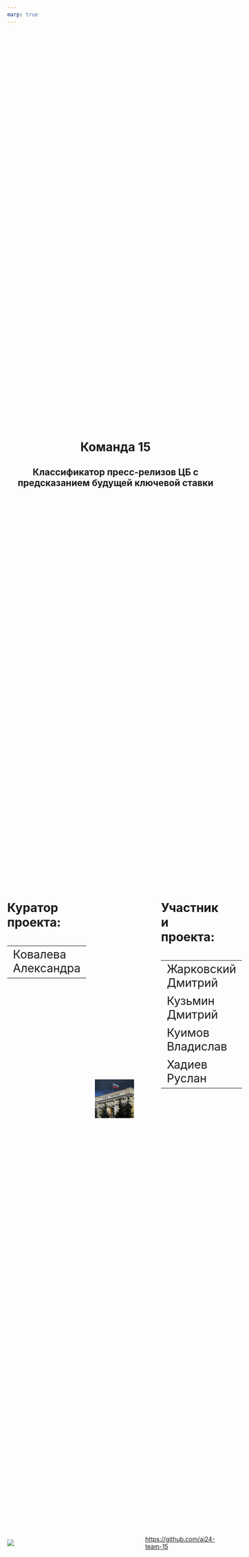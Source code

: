 ```yaml
---
marp: true
---
```


<style scoped>
    section {
      padding-top: 0px;
      
    }
    h4 {
      font-size: 24px;
    }
    tr, td {
        background: none !important;
        border: none !important;
        width: 40%;
    }
    
    table {
        display: table;
        width: 100%;
        font-size: 18pt;
    }
    
    .icon {
        display: flex;
        gap: 0.5rem;
        margin-top: 2rem;
        font-size: 0.75rem;
    }

    .hero {
      display: flex;
      justify-content: space-between;
      align-items: flex-start;
      gap: 3rem;
    }
    .left-column {
      width: 28%;
      text-align: left;
    }
    .center-column {
      width: 28%;

      display: flex;
      justify-content: center;
      align-items: center;
    }
    .right-column {
      width: 29%;
      text-align: left;
    }

    .github-link {
      display: flex;
      align-items: center;
      justify-content: center;
      margin-top: 2rem;
    }
    .center-title {
      text-align: center;
      margin-bottom: 2rem;
    }
    .hero td {
      font-size: 20pt;
    }
    </style>

<div class="center-title">

# Команда 15

## Классификатор пресс-релизов ЦБ с предсказанием будущей ключевой ставки

</div>

<div class="hero">

<div class="left-column">
  <table>
    <tr><h4>Куратор проекта:</h4></tr>
      <tr><td>Ковалева Александра</td></tr>
  </table>
</div>

<div class="center-column">
  <img src="./img/title.jpg" class="center-image" alt="Логотип проекта">
</div>

<div class="right-column">
  <table>
    <tr><h4>Участники проекта:</h4></tr>
    <tr>
      <td>Жарковский Дмитрий</td> 
    </tr>
    <tr> 
      <td>Кузьмин Дмитрий</td>
    </tr>
    <tr>
      <td>Куимов Владислав</td> 
    </tr>
      <td>Хадиев Руслан</td>
    </tr>
  </table>
</div>

</div>

<div class="github-link">
  <img src="https://github.githubassets.com/favicons/favicon.svg" width="24"/>
  <a href="https://github.com/ai24-team-15">https://github.com/ai24-team-15</a>
</div>

---
<style scoped>
  section {
    padding-top: 25px;
  }
  h1 {
    text-align: center;
  }
  h4 {
    font-size: 28px;
  }
  .task-container {
    display: flex;
    flex-direction: column;
    gap: 0rem;
  }
  .context-box {
    background-color: #f5f5f5;
    border-left: 6px solid #4285f4;
    padding: 0.5rem;
    margin: 0 0;
    font-size: 28px;
  }
  .core-box {
    background-color: #f5f5f5;
    border-left: 6px solid #aa0000;
    padding: 0.5rem;
    margin: 0 0;
    font-size: 28px;
  }
  .solution-box {
    background-color: #f5f5f5;
    border-left: 6px solid #00aa00;
    padding: 0.5rem;
    margin: 0 0;
    font-size: 28px;
  }
</style>

<h1>Постановка задачи</h1>

<div class="task-container">

  <h4>Контекст задачи:</h4>
  <div class="context-box">
    После каждого заседания совета директоров по ключевой ставке Центральный Банк публикует пресс-релизы
  </div>

  <h4>Суть проблемы:</h4>
  <div class='core-box'>
    Текст пресс-релиза содержит косвенные сигналы о будущих решениях ЦБ, которые необходимо выявить, формализовать и автоматизировать
  </div>

  <h4>Решение:</h4>
  <div class='solution-box'>
    Создать классификатор текстов, прогнозирующий решение о ключевой ставке на основе семантического анализа
  </div>
</div>

---

<style scoped>
  section {
    padding-top: 25px;
    font-size: 28px;
  }
  h1 {
    padding-top: 0px;
    margin-top: 0px;
    text-align: center
  }
  .description-box {
    padding-bottom: 100px;
  }
</style>

<h1>Описание данных</h1>
<div class='description-box'>
<h4>Собранный датасет имеет следующие признаки:</h4>

- `date` - дата опубликования пресс-релиза;
- `link` - ссылка на пресс-релиз;
- `title` - заголовок пресс-релиза;
- `release` - текст пресс-релиза;
- `rate` - ключевая ставка утвержденная во время следующего заседания;
- `inflation` - значение инфляции в месяц следующего заседания (годовая);
- `usd` - курс доллара на день следующего заседания;
</div>

---
<style scoped>
  section {
    padding-top: 25px;
    justify-content: flex-start;

  }
  h1 {
    padding-top: 0px;
    margin-top: 0px;
    text-align: center
  }
  .data-container {
    display: flex;
    flex-direction: column;
    gap: 0rem;
  }
  .dataset-box {
    background-color: #f5f5f5;
    border-left: 6px solid #aa0000;
    padding: 0.5rem;
    margin: 0 0;
    font-size: 24px;
  }
  .corr-box {
    background-color: #f5f5f5;
    border-left: 6px solid #00aa00;
    padding: 0.5rem;
    margin: 0 0;
    font-size: 24px;
  }
  .balance-box {
    background-color: #f5f5f5;
    border-left: 6px solid #e5e433;
    padding: 0.5rem;
    margin: 0 0;
    font-size: 24px;
  }
</style>

<h1>Особенности данных</h1>
<h4>Мало данных:</h4>
<div class='dataset-box'>
  Датасет менее 100 наблюдений. Имеет место проблема переобучения.
</div>
<h4>Корреляция:</h4>
<div class='corr-box'>
  Наблюдается корреляция между ключевой ставкой, инфляцией и курсом доллара.
</div>
<h4>Дисбаланс классов:</h4>
<div class='balance-box'>
Наблюдается небольшой дисбаланс по классам:
<ul>
    <li> 43,2% наблюдений - сохранение ставки</li>
    <li>31,6% - понижение ставки</li>
    <li>25,3% - повышение ставки</li>
</ul>
</div>

---

<h1>Исследовательский анализ</h1>

---

<style scoped>
  section {
    padding-top: 25px;
    justify-content: flex-start;

  }
  h1 {
    padding-top: 0px;
    margin-top: 0px;
    text-align: center
  }
  p {
    font-size: 24px;
  }

  .description-box {
    background-color: #f5f5f5;
    border-left: 6px solid #aa0000;
    padding: 0.5rem;
    margin: 0 0;
    font-size: 24px;
  }
</style>

<h1>Динамика ключевой ставки</h1>

  <img src='./img/dinamic_rate.png'/>
  <p>
  💡 Ставку повышают при высокой инфляции<br>
  💡 Мы видим три цикла роста ставки, сейчас мы находимся на пике третьего цикла<br>
  💡 С долларом корреляция значительно слабее, в период с 2018 года по 2021 ставка снижается, а доллар растет
</p>

---

<style scoped>
  section {
    padding-top: 25px;
    justify-content: flex-start;

  }
  h1 {
    padding-top: 0px;
    margin-top: 0px;
    text-align: center
  }
  p {
    font-size: 24px;
  }
  .description-box {
    background-color: #f5f5f5;
    border-left: 6px solid #aa0000;
    padding: 0.5rem;
    margin: 0 0;
    font-size: 24px;
  }
</style>

<h1>Длина пресс-релизов</h1>

![](img/length.png)

<p>💡 За длинными пресс-релизами как правило следует повышение ключевой ставки. Возможно, руководство банка пытается оправдать свое решение.
</p>

---

<style scoped>
    section {
    padding-top: 25px;
    justify-content: flex-start;

  }
  h1 {
    padding-top: 0px;
    margin-top: 0px;
    text-align: center
  }
  .two-columns {
      display: flex;
      justify-content: space-between;
      /* align-items: center; */
      /* gap: 2rem; */
      /* margin-top: 1rem; */
  }
  .image-column {
      width: 65%;

  }
  .text-column {
      flex: 1;
      text-align: center;
      width: 45%;
      align-items: center;
      margin-top: 150px;
  }
  img {
      width: 95%;
      height: 575px;
  }
</style>

<h1>Визуализация на плоскости</h1>

<div class="two-columns">
    <div class="image-column">
        <img src="img/tsne.png" />
    </div>
    <div class="text-column">
      💡 T-SNE визуализация разбила тексты пресс-релизов на 2 кластера. Возможно в 2018 году сменился редактор и тексты сильно поменялись.
    </div>
</div>

---

<style scoped>
    section {
    padding-top: 25px;
    justify-content: flex-start;

  }
  h1 {
    padding-top: 0px;
    margin-top: 0px;
    text-align: center
  }
</style>


<h1>Частота слов</h1>

<center>
    <img src="img/wordcloud.png" />
</center>

<p>
  💡 Частота слов не сильно меняется от класса к классу, но все же слово инфляция реже встречается перед снижением ставки<br>
  💡 Частотность слов в пресс-релизах очень сильно отличается от стандартной частотности русского языка
</p>

---
<style scoped>
    section {
    padding-top: 25px;
    justify-content: flex-start;

  }
  h1 {
    padding-top: 0px;
    margin-top: 0px;
    text-align: center
  }
  div {
    height: 1000px
  }
</style>
<div>
<h1>Метрика качества</h1>

<h4>Метрикой качества выбрана <b>ROC AUC OvO</b></h4>

<p>
  ✅  Она является интегральной (не зависит от порога перевода вероятностей в классы)
</p> 
 ✅ Не чувствительна к дисбалансу классов (в нашем датасете наблюдается небольшой дисбаланс).
</div>

---

<h1>Классический Machine Learning</h1>

---

<style scoped>
    section {
        padding-top: 25px !important;
        margin: 0 !important;
    }
    h1 {
        padding-top: 0px !important;
        margin: 0 !important;
        text-align: center;

        top: 0;
        width: 100%;
    }
    .approach-slide {
        display: flex;
        flex-direction: column;
        height: 100vh;
        padding-top: 0px;
        background: linear-gradient(to bottom, #f8f9fa, #e9ecef);
    }
    .approach-container {
        display: grid;
        grid-template-columns: repeat(3, 1fr);
        gap: 30px;
        margin-top: 20px;
        height: calc(100% - 40px);
    }
    .approach-card {
        background: white;
        border-radius: 10px;
        padding: 20px;
        box-shadow: 0 4px 6px rgba(0,0,0,0.1);
        transition: transform 0.3s ease;
    }
    .approach-card:hover {
        transform: translateY(-5px);
    }
    .approach-title {
        color: #2c3e50;
        border-bottom: 2px solid #3498db;
        padding-bottom: 10px;
        font-size: 28px;
        margin-bottom: 15px;
    }
    .approach-list {
        list-style-type: none;
        padding-left: 0;
    }
    .approach-list li {
        background: url('data:image/svg+xml;utf8,<svg xmlns="http://www.w3.org/2000/svg" width="16" height="16" viewBox="0 0 24 24" fill="none" stroke="%233498db" stroke-width="2" stroke-linecap="round" stroke-linejoin="round"><circle cx="12" cy="12" r="10"></circle></svg>') no-repeat left center;
        padding-left: 25px;
        margin-bottom: 10px;
        line-height: 1.5;
    }
</style>

<h1>Используемые подходы</h1>

<div class="approach-slide">
    <div class="approach-container">
        <div class="approach-card">
            <h3 class="approach-title">Векторизация текстов</h3>
            <ul class="approach-list">
                <li>Bag-of-Words (BoW)</li>
                <li>Tf-Idf</li>
                <li>N-граммы</li>
                <li>Word2Vec</li>
                <li>GloVe</li>
            </ul>
        </div>

  <div class="approach-card">
            <h3 class="approach-title">Классификаторы</h3>
            <ul class="approach-list">
                <li>Логистическая регрессия</li>
                <li>SVM</li>
                <li>Naive Bayes</li>
                <li>KNN</li>
                <li>Random Forest</li>
                <li>Бустинговые методы</li>
            </ul>
        </div>

  <div class="approach-card">
            <h3 class="approach-title">Отбор признаков</h3>
            <ul class="approach-list">
                <li>From model</li>
                <li>PCA</li>
            </ul>
        </div>
    </div>
</div>

---

<style scoped>
    section {
    padding-top: 25px;
    justify-content: flex-start;

  }
  h1 {
    padding-top: 0px;
    margin-top: 0px;
    text-align: center
  }
  .two-columns {
      display: flex;
      justify-content: space-between;
  }
  .image-column {
      width: 65%;

  }
  .text-column {
      flex: 1;
      text-align: center;
      width: 45%;
      align-items: center;
      margin-top: 150px;
  }
  img {
      width: 95%;
      height: 575px;
  }
</style>

<h1>Результаты классических моделей</h1>

<div class="two-columns">
    <div class="image-column">
        <img src="img/classic_metrics.png" />
    </div>
    <div class="text-column">
      💡 По всем метрикам ансамбль впереди одиночных моделей.<br>
      <br>
      💡 Линейная модель отстает совсем немного
    </div>
</div>

---

<h1>Deep Learning</h1>

---


# Используемые подходы

<style scoped>
    section {
        padding-top: 25px !important;
        margin: 0 !important;
    }
    h1 {
        padding-top: 0px !important;
        margin: 0 0 20px 0 !important; 
        text-align: center;
        width: 100%;
    }
    .approach-slide {
        display: flex;
        flex-direction: column;
        height: 100vh;
        padding-top: 0px;
        background: linear-gradient(to bottom, #f8f9fa, #e9ecef);
    }
    .approach-container {
        display: grid;
        grid-template-columns: repeat(2, 1fr); 
        gap: 30px;
        margin-top: 0px; 
        height: calc(100% - 40px);
        padding: 0 20px; 
    }
    .approach-card {
        background: white;
        border-radius: 10px;
        padding: 25px;
        box-shadow: 0 4px 6px rgba(0,0,0,0.1);
        transition: transform 0.3s ease;
        min-height: 300px;
    }
    .approach-card:hover {
        transform: translateY(-5px);
    }
    .approach-title {
        color: #2c3e50;
        border-bottom: 2px solid #3498db;
        padding-bottom: 10px;
        font-size: 28px;
        margin-bottom: 20px;
    }
    .approach-list {
        list-style-type: none;
        padding-left: 0;
        font-size: 24px;
    }
    .approach-list li {
        background: url('data:image/svg+xml;utf8,<svg xmlns="http://www.w3.org/2000/svg" width="16" height="16" viewBox="0 0 24 24" fill="none" stroke="%233498db" stroke-width="2" stroke-linecap="round" stroke-linejoin="round"><circle cx="12" cy="12" r="10"></circle></svg>') no-repeat left center;
        padding-left: 30px; 
        margin-bottom: 15px;
        line-height: 1.6;
    }
</style>

<div class="approach-slide">
    <div class="approach-container">
        <div class="approach-card">
            <h3 class="approach-title">Архитектуры</h3>
            <ul class="approach-list">
                <li>CNN</li>
                <li>LSTM</li>
                <li>Полносвязные сети</li>
                <li>Трансформеры</li>
                <li>Word2Vec</li>
            </ul>
        </div>

  <div class="approach-card">
            <h3 class="approach-title">Подходы</h3>
            <ul class="approach-list">
                <li>Head - классическая модель</li>
                <li>Head - полносвязный слой</li>
                <li>Аугментация</li>
                <li>Transfer Learning</li>
                <li>Разбитие текстов на Чанки</li>
            </ul>
        </div>
    </div>
</div>

---

<style scoped>
    section {
    padding-top: 25px;
    justify-content: flex-start;

  }
  h1 {
    padding-top: 0px;
    margin-top: 0px;
    text-align: center
  }
  .two-columns {
      display: flex;
      justify-content: space-between;
  }
  .image-column {
      width: 65%;

  }
  .text-column {
      flex: 1;
      text-align: center;
      width: 45%;
      align-items: center;
      margin-top: 150px;
  }
  img {
      width: 95%;
      height: 575px;
  }
</style>

<h1>Результаты Deep Learning</h1>

<div class="two-columns">
    <div class="image-column">
        <img src="img/nn_metrics.png" />
    </div>
    <div class="text-column">
      💡 По метрикам ROC-AUC Sentence Transformer впереди<br>
       
  </div>
</div>

---

<h1>Сервис</h1>

---


<!-- ---

# Сервис FastAPI

Реализован сервис на FastAPI для управления моделями и данными.

**Данные:** Загрузка данных с помощью post-запроса или с S3 сервера. При остановке сервиса данные сохраняются и загружаются при последующем запуске.

**Обучение моделей:** Обучение производится с заданными в запросе гиперпараметрами, в отдельном процессе. Реализованы две модели, показавшие лучшие результаты на предыдущем чекпоинте.

**Инференс моделей:** Реализован как обычный прогноз, так и вычисление метрик при обучении на части данных.

**Управление моделями:** Как и данные, модели сохраняются во время остановки сервиса и загружаются при запуске. -->

<!-- ---

# Приложение Streamlit

Реализован многостраничный пользовательский-интерфейс для взаимодействия с сервисом.

**Загрузка данных:** Загрузка своих данных, либо выбрать актуальные данные.

**Исследовательский анализ:** Баланс классов, динамика ставки, курса доллара США и годовой инфляции, длина текстов, облака слов, t-SNE визуализация.

**Машинное обучение:** Обучение моделей с выбором гиперпараметров, сравнение моделей между собой и предсказание с помощью выбранной модели. -->


<style scoped>
    section {
        padding-top: 25px;
    }
    h1 {
      text-align: center;
    }
    img {
        width: 75%;
        height: auto;
    }
    
    p:has(> img) {
        text-align: center;
    }
</style>

<h1>Демонстрация работы сервиса</h1>

![screencast](img-final/app_screencast.gif)

---

<style scoped>
    .center {
        text-align: center;
    }
</style>

<h1>Инфраструктура</h1>

<div class="center">
<img src="img/infrastructure.png" width="65%"/>
</div>

---

# Распределение работы в команде

<style scoped>
    section {
        padding-top: 25px !important;
        margin: 0 !important;
    }
    h1 {
        padding-top: 0px !important;
        margin: 0 0 20px 0 !important; 
        text-align: center;
        width: 100%;
    }
    .approach-slide {
        display: flex;
        flex-direction: column;
        height: 100vh;
        padding-top: 0px;
        background: linear-gradient(to bottom, #f8f9fa, #e9ecef);
    }
    .approach-container {
        display: grid;
        grid-template-columns: repeat(2, 1fr); 
        gap: 30px;
        margin-top: 0px; 
        height: calc(100% - 40px);
        padding: 0 20px; 
    }
    .approach-card {
        background: white;
        border-radius: 10px;
        padding: 25px;
        box-shadow: 0 4px 6px rgba(0,0,0,0.1);
        transition: transform 0.3s ease;
        min-height: 300px;
    }
    .approach-card:hover {
        transform: translateY(-5px);
    }
    .approach-title {
        color: #2c3e50;
        border-bottom: 2px solid #3498db;
        padding-bottom: 10px;
        font-size: 28px;
        margin-bottom: 20px;
    }
    .approach-list {
        list-style-type: none;
        padding-left: 0;
        font-size: 24px;
    }
    .approach-list li {
        background: url('data:image/svg+xml;utf8,<svg xmlns="http://www.w3.org/2000/svg" width="16" height="16" viewBox="0 0 24 24" fill="none" stroke="%233498db" stroke-width="2" stroke-linecap="round" stroke-linejoin="round"><circle cx="12" cy="12" r="10"></circle></svg>') no-repeat left center;
        padding-left: 30px; 
        margin-bottom: 15px;
        line-height: 1.6;
    }
</style>

<div class="approach-slide">
    <div class="approach-container">
        <div class="approach-card">
            <h3 class="approach-title">Жарковский Дмитрий</h3>
            <ul class="approach-list">
                <li>Скрапер (предобработка данных, загрузка в S3)</li>
                <li>EDA</li>
                <li>Линейные модели, Random Forest (с Bow, Tf-Idf и Word2Vec)</li>
                <li>RNN, LSTM, трансформеры</li>
                <li>Ансамблирование моделей</li>
                <li>Приложение Streamlit</li>
            </ul>
        </div>

  <div class="approach-card">
            <h3 class="approach-title">Кузьмин Дмитрий</h3>
            <ul class="approach-list">
                <li>Скрапер (предобработка данных, данные по инфляции, курс доллара)</li>
                <li>Модели с бустингом</li>
                <li>Сервис FastAPI</li>
                <li>Эксперименты с аугментацией текстов</li>
            </ul>
        </div>
    </div>
</div>

---

# Распределение работы в команде

<style scoped>
    section {
        padding-top: 25px !important;
        margin: 0 !important;
    }
    h1 {
        padding-top: 0px !important;
        margin: 0 0 20px 0 !important; 
        text-align: center;
        width: 100%;
    }
    .approach-slide {
        display: flex;
        flex-direction: column;
        height: 100vh;
        padding-top: 0px;
        background: linear-gradient(to bottom, #f8f9fa, #e9ecef);
    }
    .approach-container {
        display: grid;
        grid-template-columns: repeat(2, 1fr); 
        gap: 30px;
        margin-top: 0px; 
        height: calc(100% - 40px);
        padding: 0 20px; 
    }
    .approach-card {
        background: white;
        border-radius: 10px;
        padding: 25px;
        box-shadow: 0 4px 6px rgba(0,0,0,0.1);
        transition: transform 0.3s ease;
        min-height: 300px;
    }
    .approach-card:hover {
        transform: translateY(-5px);
    }
    .approach-title {
        color: #2c3e50;
        border-bottom: 2px solid #3498db;
        padding-bottom: 10px;
        font-size: 28px;
        margin-bottom: 20px;
    }
    .approach-list {
        list-style-type: none;
        padding-left: 0;
        font-size: 24px;
    }
    .approach-list li {
        background: url('data:image/svg+xml;utf8,<svg xmlns="http://www.w3.org/2000/svg" width="16" height="16" viewBox="0 0 24 24" fill="none" stroke="%233498db" stroke-width="2" stroke-linecap="round" stroke-linejoin="round"><circle cx="12" cy="12" r="10"></circle></svg>') no-repeat left center;
        padding-left: 30px; 
        margin-bottom: 15px;
        line-height: 1.6;
    }
</style>

<div class="approach-slide">
    <div class="approach-container">
        <div class="approach-card">
            <h3 class="approach-title">Куимов Владислав</h3>
            <ul class="approach-list">
                <li>Скрапер (парсинг пресс-резилов)</li>
                <li>Немного EDA (t-SNE)</li>
                <li>Модели с GloVe</li>
                <li>KNN</li>
                <li>MLP, CNN</li>
                <li>Инфраструктура (Docker, ELK, деплой в Yandex Cloud)</li>
            </ul>
        </div>

  <div class="approach-card">
            <h3 class="approach-title">Хадиев Руслан</h3>
            <ul class="approach-list">
                <li>Улучшения в некоторых моделях</li>
                <li>Участие в обсуждениях по возможным путям реализации проекта</li>
                <li>Подготовка выводов по моделям и результатам реализации проекта</li>
            </ul>
        </div>
    </div>
</div>

---

# Итоги

- Собран исходный датасет и проведен подробный исследовательский анализ.
- Подобрана модель, показавшую достаточно высокое качество по выбранной метрике.
- Разработаны и развернуты сервис и веб-приложение, позволяющие исследовать исходный датасет, обучать, применять и сравнивать модели.
